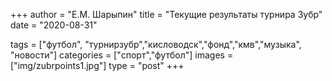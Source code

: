 +++
author = "Е.М. Шарыпин"
title = "Текущие результаты турнира Зубр"
date = "2020-08-31"

tags = ["футбол", "турнирзубр","кисловодск","фонд","кмв","музыка", "новости"]
categories = ["спорт","футбол"]
images = ["img/zubrpoints1.jpg"]
type = "post"
+++


